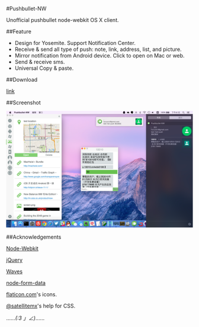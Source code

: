 #Pushbullet-NW

Unofficial pushbullet node-webkit OS X client.

##Feature

- Design for Yosemite. Support Notification Center.
- Receive & send all type of push: note, link, address, list, and picture.
- Mirror notification from Android device. Click to open on Mac or web.
- Send & receive sms.
- Universal Copy & paste.

##Download

[link](https://github.com/heruoxin/Pushbullet-NW/blob/release-download/Pushbullet-NW.app.zip?raw=true)

##Screenshot

![screenshot](https://raw.githubusercontent.com/heruoxin/Pushbullet-NW/release-download/Screenshot01.png)

##Acknowledgements

[Node-Webkit](https://github.com/rogerwang/node-webkit)

[jQuery](http://jquery.com/)

[Waves](https://github.com/fians/Waves)

[node-form-data](https://gemnasium.com/felixge/node-form-data)

[flaticon.com](http://www.flaticon.com/)'s icons.

[@satellitemx](http://https://twitter.com/satellitemx)'s help for CSS.

……_(:3 」∠)_……


